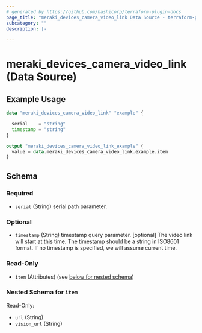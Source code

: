 ```yaml
---
# generated by https://github.com/hashicorp/terraform-plugin-docs
page_title: "meraki_devices_camera_video_link Data Source - terraform-provider-meraki"
subcategory: ""
description: |-
  
---
```


# meraki_devices_camera_video_link (Data Source)



## Example Usage

```terraform
data "meraki_devices_camera_video_link" "example" {

  serial    = "string"
  timestamp = "string"
}

output "meraki_devices_camera_video_link_example" {
  value = data.meraki_devices_camera_video_link.example.item
}
```

<!-- schema generated by tfplugindocs -->
## Schema

### Required

- `serial` (String) serial path parameter.

### Optional

- `timestamp` (String) timestamp query parameter. [optional] The video link will start at this time. The timestamp should be a string in ISO8601 format. If no timestamp is specified, we will assume current time.

### Read-Only

- `item` (Attributes) (see [below for nested schema](#nestedatt--item))

<a id="nestedatt--item"></a>
### Nested Schema for `item`

Read-Only:

- `url` (String)
- `vision_url` (String)
